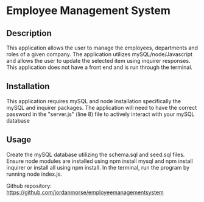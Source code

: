 # Employee Management System

## Description

This application allows the user to manage the employees, departments and roles of a given company. The application utilizes mySQL/node/Javascript and allows the user to update the selected item using inquirer responses. This application does not have a front end and is run through the terminal. 

## Installation

This application requires mySQL and node installation specifically the mySQL and inquirer packages. The application will need to have the correct password in the "server.js" (line 8) file to actively interact with your mySQL database

## Usage

Create the mySQL database utilizing the schema.sql and seed.sql files. Ensure node modules are installed using npm install mysql and npm install inquirer or install all using npm install. In the terminal, run the program by running node index.js.

Github repository: https://github.com/jordanmorse/employeemanagementsystem

